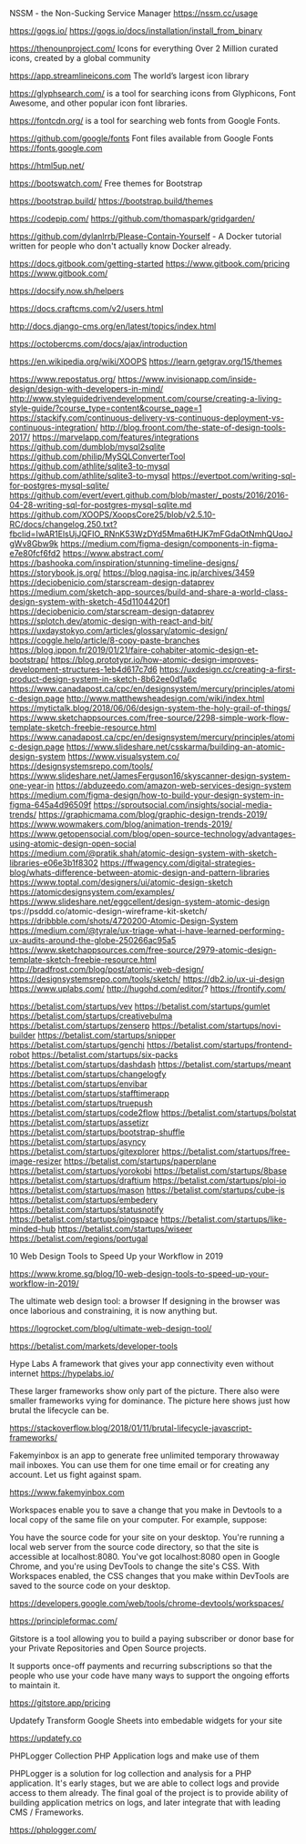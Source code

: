 
NSSM - the Non-Sucking Service Manager
https://nssm.cc/usage

https://gogs.io/
https://gogs.io/docs/installation/install_from_binary

https://thenounproject.com/ Icons for everything
Over 2 Million curated icons, created by a global community

https://app.streamlineicons.com The world’s largest icon library

https://glyphsearch.com/ is a tool for searching icons from Glyphicons, Font Awesome, and other popular icon font libraries.

https://fontcdn.org/  is a tool for searching web fonts from Google Fonts.

https://github.com/google/fonts Font files available from Google Fonts https://fonts.google.com

https://html5up.net/

https://bootswatch.com/ Free themes for Bootstrap

https://bootstrap.build/
https://bootstrap.build/themes

https://codepip.com/
https://github.com/thomaspark/gridgarden/

https://github.com/dylanlrrb/Please-Contain-Yourself - A Docker tutorial written for people who don't actually know Docker already.

https://docs.gitbook.com/getting-started
https://www.gitbook.com/pricing
https://www.gitbook.com/

https://docsify.now.sh/helpers

https://docs.craftcms.com/v2/users.html

http://docs.django-cms.org/en/latest/topics/index.html

https://octobercms.com/docs/ajax/introduction

https://en.wikipedia.org/wiki/XOOPS
https://learn.getgrav.org/15/themes

https://www.repostatus.org/
https://www.invisionapp.com/inside-design/design-with-developers-in-mind/
http://www.styleguidedrivendevelopment.com/course/creating-a-living-style-guide/?course_type=content&course_page=1
https://stackify.com/continuous-delivery-vs-continuous-deployment-vs-continuous-integration/
http://blog.froont.com/the-state-of-design-tools-2017/
https://marvelapp.com/features/integrations
https://github.com/dumblob/mysql2sqlite
https://github.com/philip/MySQLConverterTool
https://github.com/athlite/sqlite3-to-mysql
https://github.com/athlite/sqlite3-to-mysql
https://evertpot.com/writing-sql-for-postgres-mysql-sqlite/
https://github.com/evert/evert.github.com/blob/master/_posts/2016/2016-04-28-writing-sql-for-postgres-mysql-sqlite.md
https://github.com/XOOPS/XoopsCore25/blob/v2.5.10-RC/docs/changelog.250.txt?fbclid=IwAR1ElsUjJQFIO_RNnK53WzDYd5Mma6tHJK7mFGdaOtNmhQUqoJgWv8Gbw9k
https://medium.com/figma-design/components-in-figma-e7e80fcf6fd2
https://www.abstract.com/
https://bashooka.com/inspiration/stunning-timeline-designs/
https://storybook.js.org/
https://blog.nagisa-inc.jp/archives/3459
https://deciobenicio.com/starscream-design-dataprev
https://medium.com/sketch-app-sources/build-and-share-a-world-class-design-system-with-sketch-45d1104420f1
https://deciobenicio.com/starscream-design-dataprev
https://splotch.dev/atomic-design-with-react-and-bit/
https://uxdaystokyo.com/articles/glossary/atomic-design/
https://coggle.help/article/8-copy-paste-branches
https://blog.ippon.fr/2019/01/21/faire-cohabiter-atomic-design-et-bootstrap/
https://blog.prototypr.io/how-atomic-design-improves-development-structures-1eb4d617c7d6
https://uxdesign.cc/creating-a-first-product-design-system-in-sketch-8b62ee0d1a6c
https://www.canadapost.ca/cpc/en/designsystem/mercury/principles/atomic-design.page
http://www.matthewsheadesign.com/wiki/index.html
https://mytictalk.blog/2018/06/06/design-system-the-holy-grail-of-things/
https://www.sketchappsources.com/free-source/2298-simple-work-flow-template-sketch-freebie-resource.html
https://www.canadapost.ca/cpc/en/designsystem/mercury/principles/atomic-design.page
https://www.slideshare.net/csskarma/building-an-atomic-design-system
https://www.visualsystem.co/
https://designsystemsrepo.com/tools/
https://www.slideshare.net/JamesFerguson16/skyscanner-design-system-one-year-in
https://abduzeedo.com/amazon-web-services-design-system
https://medium.com/figma-design/how-to-build-your-design-system-in-figma-645a4d96509f
https://sproutsocial.com/insights/social-media-trends/
https://graphicmama.com/blog/graphic-design-trends-2019/
https://www.wowmakers.com/blog/animation-trends-2019/
https://www.getopensocial.com/blog/open-source-technology/advantages-using-atomic-design-open-social
https://medium.com/@pratik.shah/atomic-design-system-with-sketch-libraries-e06e3b1f8302
https://ffwagency.com/digital-strategies-blog/whats-difference-between-atomic-design-and-pattern-libraries
https://www.toptal.com/designers/ui/atomic-design-sketch
https://atomicdesignsystem.com/examples/
https://www.slideshare.net/eggcellent/design-system-atomic-design
tps://psddd.co/atomic-design-wireframe-kit-sketch/
https://dribbble.com/shots/4720200-Atomic-Design-System
https://medium.com/@tyrale/ux-triage-what-i-have-learned-performing-ux-audits-around-the-globe-250266ac95a5
https://www.sketchappsources.com/free-source/2979-atomic-design-template-sketch-freebie-resource.html
http://bradfrost.com/blog/post/atomic-web-design/
https://designsystemsrepo.com/tools/sketch/
https://db2.io/ux-ui-design
https://www.uplabs.com/
http://hugohd.com/editor/?
https://frontify.com/


https://betalist.com/startups/vev
https://betalist.com/startups/gumlet
https://betalist.com/startups/creativebulma
https://betalist.com/startups/zenserp
https://betalist.com/startups/novi-builder
https://betalist.com/startups/snipper
https://betalist.com/startups/genchi
https://betalist.com/startups/frontend-robot
https://betalist.com/startups/six-packs
https://betalist.com/startups/dashdash
https://betalist.com/startups/meant
https://betalist.com/startups/changelogfy
https://betalist.com/startups/envibar
https://betalist.com/startups/stafftimerapp
https://betalist.com/startups/truepush
https://betalist.com/startups/code2flow
https://betalist.com/startups/bolstat
https://betalist.com/startups/assetizr
https://betalist.com/startups/bootstrap-shuffle
https://betalist.com/startups/asyncy
https://betalist.com/startups/gitexplorer
https://betalist.com/startups/free-image-resizer
https://betalist.com/startups/paperplane
https://betalist.com/startups/yorokobi
https://betalist.com/startups/8base
https://betalist.com/startups/draftium
https://betalist.com/startups/ploi-io
https://betalist.com/startups/mason
https://betalist.com/startups/cube-js
https://betalist.com/startups/embedery
https://betalist.com/startups/statusnotify
https://betalist.com/startups/pingspace
https://betalist.com/startups/like-minded-hub
https://betalist.com/startups/wiseer
https://betalist.com/regions/portugal









10 Web Design Tools to Speed Up your Workflow in 2019

https://www.krome.sg/blog/10-web-design-tools-to-speed-up-your-workflow-in-2019/

The ultimate web design tool: a browser
If designing in the browser was once laborious and constraining, it is now anything but.

https://logrocket.com/blog/ultimate-web-design-tool/

https://betalist.com/markets/developer-tools


Hype Labs
A framework that gives your app connectivity even without internet
https://hypelabs.io/


These larger frameworks show only part of the picture. There also were smaller frameworks vying for dominance. The picture here shows just how brutal the lifecycle can be.

https://stackoverflow.blog/2018/01/11/brutal-lifecycle-javascript-frameworks/

Fakemyinbox is an app to generate free unlimited temporary throwaway mail inboxes. You can use them for one time email or for creating any account. Let us fight against spam.

https://www.fakemyinbox.com


Workspaces enable you to save a change that you make in Devtools to a local copy of the same file on your computer. For example, suppose:

You have the source code for your site on your desktop.
You're running a local web server from the source code directory, so that the site is accessible at localhost:8080.
You've got localhost:8080 open in Google Chrome, and you're using DevTools to change the site's CSS.
With Workspaces enabled, the CSS changes that you make within DevTools are saved to the source code on your desktop.

https://developers.google.com/web/tools/chrome-devtools/workspaces/

https://principleformac.com/


Gitstore is a tool allowing you to build a paying subscriber or donor base for your Private Repositories and Open Source projects.

It supports once-off payments and recurring subscriptions so that the people who use your code have many ways to support the ongoing efforts to maintain it.

https://gitstore.app/pricing

Updatefy
Transform Google Sheets into embedable widgets for your site

https://updatefy.co

PHPLogger
Collection PHP Application logs and make use of them

PHPLogger is a solution for log collection and analysis for a PHP application. It's early stages, but we are able to collect logs and provide access to them already. The final goal of the project is to provide ability of building application metrics on logs, and later integrate that with leading CMS / Frameworks.

https://phplogger.com/